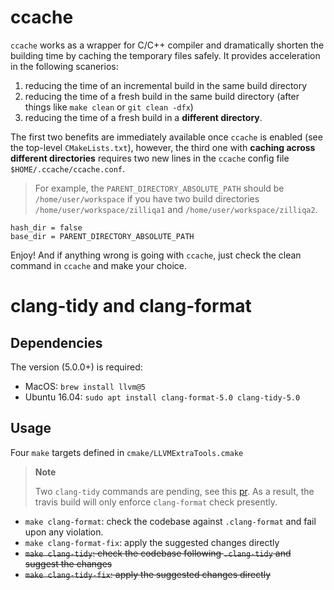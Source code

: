 # ccache

`ccache` works as a wrapper for C/C++ compiler and dramatically shorten the building time by caching the temporary files safely. It provides acceleration in the following scanerios:

1. reducing the time of an incremental build in the same build directory
2. reducing the time of a fresh build in the same build directory (after things like `make clean` or `git clean -dfx`)
3. reducing the time of a fresh build in a **different directory**.

The first two benefits are immediately available once `ccache` is enabled (see the top-level `CMakeLists.txt`), however, the third one with **caching across different directories** requires two new lines in the `ccache` config file `$HOME/.ccache/ccache.conf`.

> For example, the `PARENT_DIRECTORY_ABSOLUTE_PATH` should be `/home/user/workspace` if you have two build directories `/home/user/workspace/zilliqa1` and `/home/user/workspace/zilliqa2`.

```
hash_dir = false
base_dir = PARENT_DIRECTORY_ABSOLUTE_PATH
```
Enjoy! And if anything wrong is going with `ccache`, just check the clean command in `ccache` and make your choice.

# clang-tidy and clang-format

## Dependencies

The version (5.0.0+) is required:
- MacOS: `brew install llvm@5`
- Ubuntu 16.04: `sudo apt install clang-format-5.0 clang-tidy-5.0`

## Usage

Four `make` targets defined in `cmake/LLVMExtraTools.cmake`

> **Note**
> 
> Two `clang-tidy` commands are pending, see this [pr](https://github.com/Zilliqa/Zilliqa/pull/148).
> As a result, the travis build will only enforce `clang-format` check presently.
- `make clang-format`: check the codebase against `.clang-format` and fail upon any violation.
- `make clang-format-fix`: apply the suggested changes directly
- ~~`make clang-tidy`: check the codebase following `.clang-tidy` and suggest the changes~~
- ~~`make clang-tidy-fix`: apply the suggested changes directly~~

